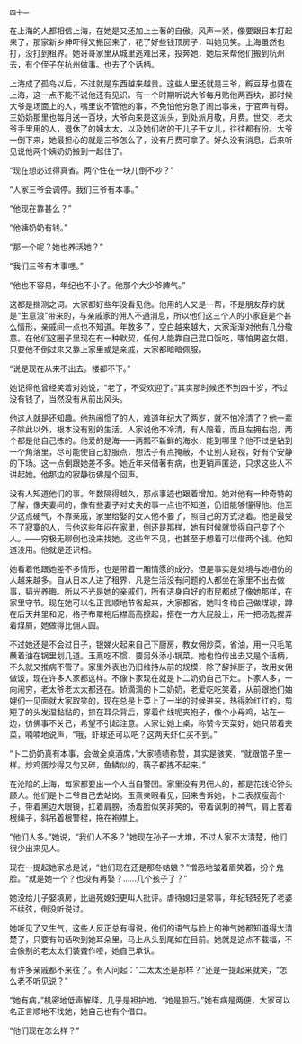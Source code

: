     四十一 

   在上海的人都相信上海，在她是又还加上土著的自傲。风声一紧，像要跟日本打起来了，那家新乡绅吓得又搬回来了，花了好些钱顶房子，叫她见笑。上海虽然也打，没打到租界。她哥哥家里从城里逃难出来，投奔她，她后来帮他们搬到杭州去，有个侄子在杭州做事。也去了个话柄。

   上海成了孤岛以后，不过就是东西越来越贵。这些人里还就是三爷，孵豆芽也要在上海，这一点不能不说他还有见识。有一个时期听说大爷每月贴他两百块，那时候大爷是场面上的人，嘴里说不管他的事，不免怕他穷急了闹出事来，于官声有碍。三奶奶那里也每月送一百块，大爷向来是这派头，到处派月敬，月费。世交，老太爷手里用的人，退休了的姨太太，以及她们收的干儿子干女儿，往往都有份。大爷一倒下来，她最担心的就是三爷怎么了，没有月费可拿了。好久没有消息，后来听见说他两个姨奶奶搬到一起住了。

   “现在想必过得真省。两个住在一块儿倒不吵？”

   “人家三爷会调停。我们三爷有本事。”

   “他现在靠甚么？”

   “他姨奶奶有钱。”

   “那一个呢？她也养活她？”

   “我们三爷有本事嚜。”

   “他也不容易，年纪也不小了。他那个大少爷脾气。”

   这都是揣测之词。大家都好些年没看见他。他用的人又是一帮，不是朋友荐的就是“生意浪”带来的，与亲戚家的佣人不通消息，所以他们这三个人的小家庭是个甚么情形，亲戚间一点也不知道。年数多了，空白越来越大，大家渐渐对他有几分敬意。在他们这圈子里现在有一种默契，任何人能靠自己混口饭吃，哪怕男盗女娼，只要他不倒过来又靠上家里或是亲戚，大家都暗暗佩服。

   “说是现在从来不出去。楼都不下。”

   她记得他曾经笑着对她说，“老了，不受欢迎了。”其实那时候还不到四十岁，不过没有钱了，当然没有从前出风头。

   他这人就是还知趣。他热闹惯了的人，难道年纪大了两岁，就不怕冷清了？他一辈子除此以外，根本没有别的生活。人家说他不冷清，有人陪着，而且左拥右抱，两个都是他自己拣的。他爱的是海——两瓢不新鲜的海水，能到哪里？他不过是钻到一个角落里，尽可能使自己舒服点，想法子有点掩蔽，不让别人窥视，好有个安静的下场。这一点倒跟她差不多。她近年来借著有病，也更销声匿迹，只求这些人不讲起她。他那边的寂静彷佛是个回声。

   没有人知道他们的事。年数隔得越久，那点事迹也跟着增加。她对他有一种奇特的了解，像夫妻间的，像有些妻子对丈夫的事一点也不知道，仍旧能够懂得他。他至少这点硬气，不靠亲戚，家里给娶的女人他不要了，照自己的方式活着。他是最受不了寂寞的人，亏他这些年闷在家里，倒还是那样，她有时候就觉得自己变了个人。——穷极无聊倒也没来找她。这些年不见，也甚至于想着可以借两个钱。他知道没用。他就是还识相。

   她看着他跟她差不多情形，也是带着一厢情愿的成分。但是事实是处境与她相仿的人越来越多。自从日本人进了租界，凡是生活没有问题的人都坐在家里不出去做事，韬光养晦。所以不光是她的亲戚们，所有洁身自好的市民都成了像她那样，在家里守节。现在她可以名正言顺地节省起来，大家都省。她叫冬梅自己做煤球，蹲在后天井里和泥，格子布罩袍后襟高高撩起，搭在一方大屁股上，用一把汤匙捏弄着煤屑，她做得比佣人圆。

   不过她还是不会过日子，银娣火起来自己下厨房，教女佣炒菜，省油，用一只毛笔蘸着油在锅里划几道。玉熹吃不惯，要另外添小锅菜，她也怕传出去又是个话柄，不久就又推病不管了。家里外表也仍旧维持从前的规模，除了辞掉厨子，改用女佣做饭，现在许多人家都这样。不像卜家现在就是卜二奶奶自己下灶。卜家人多，一向闹穷，老太爷老太太都还在。娇滴滴的卜二奶奶，老爱吃吃笑着，从前跟她们妯娌们一见面就大家取笑的，现在总是上菜上了一半的时候进来，热得脸红红的，剪短了的头发湿黏黏的，掠在耳朵背后，穿着件线呢夹袍子，像个小母鸡，站在一边，彷佛事不关己，希望不引起注意。人家让她上桌，称赞今天菜好，她只帮着夹菜，喃喃地说声，“哦，虾球还可以吧？这两天虾仁买不到。”

   “卜二奶奶真有本事，会做全桌酒席，”大家啧啧称赞，其实是骇笑，“就跟馆子里一样。炒鸡蛋炒得又匀又碎，鱼鳞似的，筷子都拣不起来。”

   在沦陷的上海，每家都要出一个人当自警团。家里没有男佣人的，都是花钱论钟头顾人。他们是卜二爷自己去站岗。玉熹亲眼看见，回来告诉她，卜二表叔瘦高个子，带着黑边大眼镜，扛着肩膀，扬着脸似笑非笑的，带着讽刺的神气，肩上套着根绳子，斜吊着根警棍，拖在袍襟上。

   “他们人多。”她说，“我们人不多？”她现在孙子一大堆，不过人家不大清楚，他们很少出来见人。

   现在一提起她家总是说，“他们现在还是那冬姑娘？”憎恶地皱着眉笑着，扮个鬼脸。“就是她一个？也没有再娶？……几个孩子了？”

   她没给儿子娶填房，比逼死媳妇更叫人批评。虐待媳妇是常事，年纪轻轻死了老婆不续弦，倒没听说过。

   她听见了又生气，这些人反正总有得说，他们的语气与脸上的神气她都知道得太清楚了，只要有句话吹到她耳朵里，马上从头到尾如在目前。她就是这点不载福，不会像别的老太太们装聋作哑，她自己承认。

   有许多亲戚都不来往了。有人问起：“二太太还是那样？”还是一提起来就笑，“怎么老不听见说？”

   “她有病，”机密地低声解释，几乎是袒护她，“她是胆石。”她有病是两便，大家可以名正言顺地不找她，她自己也有个借口。

   “他们现在怎么样？”

